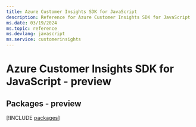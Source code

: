 ```yaml
---
title: Azure Customer Insights SDK for JavaScript
description: Reference for Azure Customer Insights SDK for JavaScript
ms.date: 03/19/2024
ms.topic: reference
ms.devlang: javascript
ms.service: customerinsights
---
```

# Azure Customer Insights SDK for JavaScript - preview
## Packages - preview
[!INCLUDE [packages](customer-insights-index.md)]